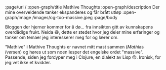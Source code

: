 :page/uri /
:open-graph/title Mathive Thoughts
:open-graph/description Der mine overveldende tanker ekspanderes og får brått utløp
:open-graph/image /images/og-too-massive.jpeg
:page/body

Bloggen der hjerner kommer for å dø... fra innsikten gitt av kunnskapens
overdådige frukt. Neida 😅, dette er stedet hvor jeg deler mine erfaringer og
tanker om temaer jeg interesserer meg for og lærer om.

"Mathive" i Mathive Thoughts er navnet mitt mast sammen (*Math*ias *Ive*rsen) og
høres ut som noen lesper det engelske ordet "massive". Passende, siden jeg
fordyper meg i Clojure, en dialekt av Lisp 😜. Ironisk, for jeg vet ikke et
kvidder.
